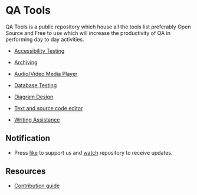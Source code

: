 # QA Tools
QA Tools is a public repository which house all the tools list preferably Open Source and Free to use which will increase the productivity of QA in performing day to day activities.

* [Accessibility Testing](https://github.com/codewithmmak/QATools/blob/master/AccessibilityTesting.md)

* [Archiving](https://github.com/codewithmmak/qa-tools/blob/master/archiving.md)

* [Audio/Video Media Player](https://github.com/codewithmmak/qa-tools/blob/master/audio-video-media-player.md)

* [Database Testing](https://github.com/codewithmmak/QATools/blob/master/DatabaseTesting.md)

* [Diagram Design](https://github.com/codewithmmak/QATools/blob/master/DiagramDesign.md)

* [Text and source code editor](https://github.com/codewithmmak/QATools/blob/master/TextAndSourceCodeEditor.md)

* [Writing Assistance ](https://github.com/codewithmmak/QATools/blob/master/WritingAssistance.md)

## Notification
* Press [like](https://github.com/codewithmmak/QATools/stargazers) to support us and [watch](https://github.com/codewithmmak/QATools/subscription) repository to receive updates.

## Resources
* [Contribution guide](https://github.com/codewithmmak/QATools/blob/master/CONTRIBUTING.md)
